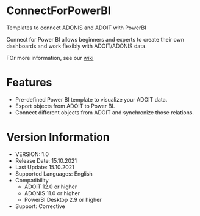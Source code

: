 # ConnectForPowerBI
Templates to connect ADONIS and ADOIT with PowerBI

Connect for Power BI allows beginners and experts to create their own dashboards and work flexibly with ADOIT/ADONIS data.

FOr more information, see our [wiki](https://github.com/BOC-Group/ConnectForPowerBI/wiki)

# Features
* Pre-defined Power BI template to visualize your ADOIT data.
* Export objects from ADOIT to Power BI.
* Connect different objects from ADOIT and synchronize those relations.

# Version Information
* VERSION: 1.0
* Release Date: 15.10.2021
* Last Update: 15.10.2021
* Supported Languages: English
* Compatibility
  * ADOIT 12.0 or higher
  * ADONIS 11.0 or higher
  * PowerBI Desktop 2.9 or higher
* Support: Corrective
